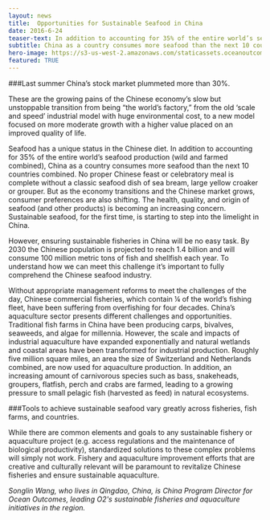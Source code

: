 ```yaml
---
layout: news
title:  Opportunities for Sustainable Seafood in China
date: 2016-6-24
teaser-text: In addition to accounting for 35% of the entire world’s seafood production, China as a country consumes more seafood than the next 10 countries combined.
subtitle: China as a country consumes more seafood than the next 10 countries combined.
hero-image: https://s3-us-west-2.amazonaws.com/staticassets.oceanoutcomes.org/news+and+analysis/hero+images/opportunities-seafood-china-hero.jpg
featured: TRUE
---
```

###Last summer China’s stock market plummeted more than 30%. 

These are the growing pains of the Chinese economy’s slow but unstoppable transition from being “the world’s factory,” from the old ‘scale and speed’ industrial model with huge environmental cost, to a new model focused on more moderate growth with a higher value placed on an improved quality of life.
 
Seafood has a unique status in the Chinese diet. In addition to accounting for 35% of the entire world’s seafood production (wild and farmed combined), China as a country consumes more seafood than the next 10 countries combined. No proper Chinese feast or celebratory meal is complete without a classic seafood dish of sea bream, large yellow croaker or grouper. But as the economy transitions and the Chinese market grows, consumer preferences are also shifting. The health, quality, and origin of seafood (and other products) is becoming an increasing concern. Sustainable seafood, for the first time, is starting to step into the limelight in China.

However, ensuring sustainable fisheries in China will be no easy task. By 2030 the Chinese population is projected to reach 1.4 billion and will consume 100 million metric tons of fish and shellfish each year. To understand how we can meet this challenge it’s important to fully comprehend the Chinese seafood industry.

Without appropriate management reforms to meet the challenges of the day, Chinese commercial fisheries, which contain ¼ of the world’s fishing fleet, have been suffering from overfishing for four decades. China’s aquaculture sector presents different challenges and opportunities. Traditional fish farms in China have been producing carps, bivalves, seaweeds, and algae for millennia. However, the scale and impacts of industrial aquaculture have expanded exponentially and natural wetlands and coastal areas have been transformed for industrial production. Roughly five million square miles, an area the size of Switzerland and Netherlands combined, are now used for aquaculture production. In addition, an increasing amount of carnivorous species such as bass, snakeheads, groupers, flatfish, perch and crabs are farmed, leading to a growing pressure to small pelagic fish (harvested as feed) in natural ecosystems.

###Tools to achieve sustainable seafood vary greatly across fisheries, fish farms, and countries. 

While there are common elements and goals to any sustainable fishery or aquaculture project (e.g. access regulations and the maintenance of biological productivity), standardized solutions to these complex problems will simply not work. Fishery and aquaculture improvement efforts that are creative and culturally relevant will be paramount to revitalize Chinese fisheries and ensure sustainable aquaculture.

*Songlin Wang, who lives in Qingdao, China, is China Program Director for Ocean Outcomes, leading O2's sustainable fisheries and aquaculture initiatives in the region.*
